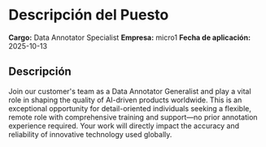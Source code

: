 # Descripción del Puesto

**Cargo:** Data Annotator Specialist
**Empresa:** micro1
**Fecha de aplicación:** 2025-10-13

## Descripción

Join our customer's team as a Data Annotator Generalist and play a vital role in shaping the quality of AI-driven products worldwide. This is an exceptional opportunity for detail-oriented individuals seeking a flexible, remote role with comprehensive training and support—no prior annotation experience required.
Your work will directly impact the accuracy and reliability of innovative technology used globally.

